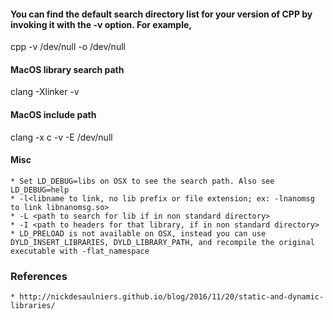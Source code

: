 #### You can find the default search directory list for your version of CPP by invoking it with the -v option. For example,
cpp -v /dev/null -o /dev/null

#### MacOS library search path
clang -Xlinker -v

#### MacOS include path
clang -x c -v -E /dev/null


#### Misc
    * Set LD_DEBUG=libs on OSX to see the search path. Also see LD_DEBUG=help 
    * -l<libname to link, no lib prefix or file extension; ex: -lnanomsg to link libnanomsg.so>
    * -L <path to search for lib if in non standard directory>
    * -I <path to headers for that library, if in non standard directory>
    * LD_PRELOAD is not available on OSX, instead you can use DYLD_INSERT_LIBRARIES, DYLD_LIBRARY_PATH, and recompile the original executable with -flat_namespace


### References
    * http://nickdesaulniers.github.io/blog/2016/11/20/static-and-dynamic-libraries/
